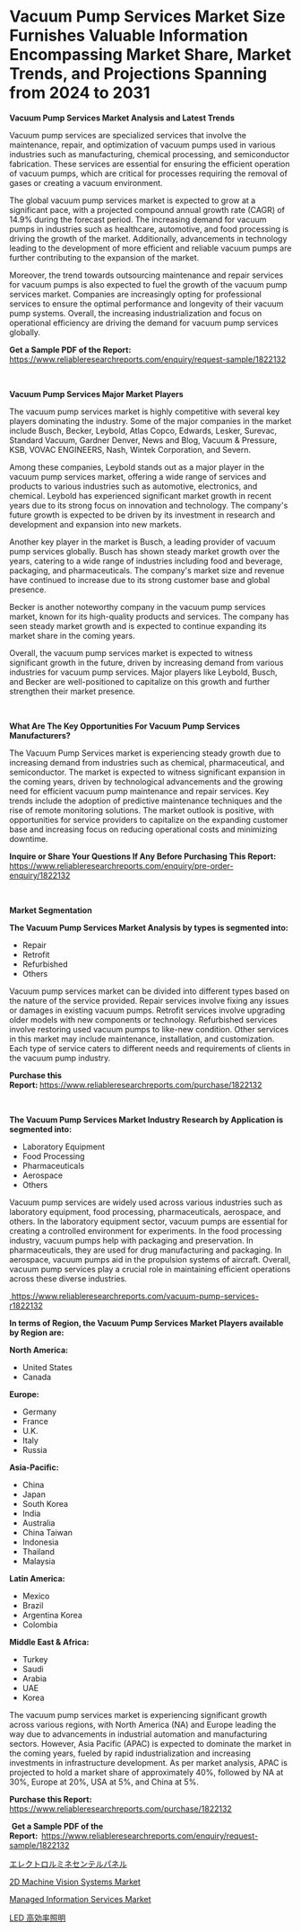 <p><h1>Vacuum Pump Services Market Size Furnishes Valuable Information Encompassing Market Share, Market Trends, and Projections Spanning from 2024 to 2031</h1></p><p><strong>Vacuum Pump Services Market Analysis and Latest Trends</strong></p>
<p><p>Vacuum pump services are specialized services that involve the maintenance, repair, and optimization of vacuum pumps used in various industries such as manufacturing, chemical processing, and semiconductor fabrication. These services are essential for ensuring the efficient operation of vacuum pumps, which are critical for processes requiring the removal of gases or creating a vacuum environment.</p><p>The global vacuum pump services market is expected to grow at a significant pace, with a projected compound annual growth rate (CAGR) of 14.9% during the forecast period. The increasing demand for vacuum pumps in industries such as healthcare, automotive, and food processing is driving the growth of the market. Additionally, advancements in technology leading to the development of more efficient and reliable vacuum pumps are further contributing to the expansion of the market.</p><p>Moreover, the trend towards outsourcing maintenance and repair services for vacuum pumps is also expected to fuel the growth of the vacuum pump services market. Companies are increasingly opting for professional services to ensure the optimal performance and longevity of their vacuum pump systems. Overall, the increasing industrialization and focus on operational efficiency are driving the demand for vacuum pump services globally.</p></p>
<p><strong>Get a Sample PDF of the Report:&nbsp;</strong> <a href="https://www.reliableresearchreports.com/enquiry/request-sample/1822132">https://www.reliableresearchreports.com/enquiry/request-sample/1822132</a></p>
<p>&nbsp;</p>
<p><strong>Vacuum Pump Services Major Market Players</strong></p>
<p><p>The vacuum pump services market is highly competitive with several key players dominating the industry. Some of the major companies in the market include Busch, Becker, Leybold, Atlas Copco, Edwards, Lesker, Surevac, Standard Vacuum, Gardner Denver, News and Blog, Vacuum & Pressure, KSB, VOVAC ENGINEERS, Nash, Wintek Corporation, and Severn.</p><p>Among these companies, Leybold stands out as a major player in the vacuum pump services market, offering a wide range of services and products to various industries such as automotive, electronics, and chemical. Leybold has experienced significant market growth in recent years due to its strong focus on innovation and technology. The company's future growth is expected to be driven by its investment in research and development and expansion into new markets.</p><p>Another key player in the market is Busch, a leading provider of vacuum pump services globally. Busch has shown steady market growth over the years, catering to a wide range of industries including food and beverage, packaging, and pharmaceuticals. The company's market size and revenue have continued to increase due to its strong customer base and global presence.</p><p>Becker is another noteworthy company in the vacuum pump services market, known for its high-quality products and services. The company has seen steady market growth and is expected to continue expanding its market share in the coming years.</p><p>Overall, the vacuum pump services market is expected to witness significant growth in the future, driven by increasing demand from various industries for vacuum pump services. Major players like Leybold, Busch, and Becker are well-positioned to capitalize on this growth and further strengthen their market presence.</p></p>
<p>&nbsp;</p>
<p><strong>What Are The Key Opportunities For Vacuum Pump Services Manufacturers?</strong></p>
<p><p>The Vacuum Pump Services market is experiencing steady growth due to increasing demand from industries such as chemical, pharmaceutical, and semiconductor. The market is expected to witness significant expansion in the coming years, driven by technological advancements and the growing need for efficient vacuum pump maintenance and repair services. Key trends include the adoption of predictive maintenance techniques and the rise of remote monitoring solutions. The market outlook is positive, with opportunities for service providers to capitalize on the expanding customer base and increasing focus on reducing operational costs and minimizing downtime.</p></p>
<p><strong>Inquire or Share Your Questions If Any Before Purchasing This Report:</strong> <a href="https://www.reliableresearchreports.com/enquiry/pre-order-enquiry/1822132">https://www.reliableresearchreports.com/enquiry/pre-order-enquiry/1822132</a></p>
<p>&nbsp;</p>
<p><strong>Market Segmentation</strong></p>
<p><strong>The Vacuum Pump Services Market Analysis by types is segmented into:</strong></p>
<p><ul><li>Repair</li><li>Retrofit</li><li>Refurbished</li><li>Others</li></ul></p>
<p><p>Vacuum pump services market can be divided into different types based on the nature of the service provided. Repair services involve fixing any issues or damages in existing vacuum pumps. Retrofit services involve upgrading older models with new components or technology. Refurbished services involve restoring used vacuum pumps to like-new condition. Other services in this market may include maintenance, installation, and customization. Each type of service caters to different needs and requirements of clients in the vacuum pump industry.</p></p>
<p><strong>Purchase this Report:&nbsp;</strong><a href="https://www.reliableresearchreports.com/purchase/1822132">https://www.reliableresearchreports.com/purchase/1822132</a></p>
<p>&nbsp;</p>
<p><strong>The Vacuum Pump Services Market Industry Research by Application is segmented into:</strong></p>
<p><ul><li>Laboratory Equipment</li><li>Food Processing</li><li>Pharmaceuticals</li><li>Aerospace</li><li>Others</li></ul></p>
<p><p>Vacuum pump services are widely used across various industries such as laboratory equipment, food processing, pharmaceuticals, aerospace, and others. In the laboratory equipment sector, vacuum pumps are essential for creating a controlled environment for experiments. In the food processing industry, vacuum pumps help with packaging and preservation. In pharmaceuticals, they are used for drug manufacturing and packaging. In aerospace, vacuum pumps aid in the propulsion systems of aircraft. Overall, vacuum pump services play a crucial role in maintaining efficient operations across these diverse industries.</p></p>
<p><a href="https://www.reliableresearchreports.com/vacuum-pump-services-r1822132">&nbsp;https://www.reliableresearchreports.com/vacuum-pump-services-r1822132</a></p>
<p><strong>In terms of Region, the Vacuum Pump Services Market Players available by Region are:</strong></p>
<p>
    <p> <strong> North America: </strong>
        <ul>
            <li>United States</li>
            <li>Canada</li>
        </ul>
        </p> 
    <p> <strong> Europe: </strong>
        <ul>
            <li>Germany</li>
            <li>France</li>
            <li>U.K.</li>
            <li>Italy</li>
            <li>Russia</li>
        </ul>
        </p> 
    <p> <strong> Asia-Pacific: </strong>
        <ul>
            <li>China</li>
            <li>Japan</li>
            <li>South Korea</li>
            <li>India</li>
            <li>Australia</li>
            <li>China Taiwan</li>
            <li>Indonesia</li>
            <li>Thailand</li>
            <li>Malaysia</li>
        </ul>
        </p> 
    <p> <strong> Latin America: </strong>
        <ul>
            <li>Mexico</li>
            <li>Brazil</li>
            <li>Argentina Korea</li>
            <li>Colombia</li>
        </ul>
        </p> 
    <p> <strong> Middle East & Africa: </strong>
        <ul>
            <li>Turkey</li>
            <li>Saudi</li>
            <li>Arabia</li>
            <li>UAE</li>
            <li>Korea</li>
        </ul>
    </p>
    </p>
<p><p>The vacuum pump services market is experiencing significant growth across various regions, with North America (NA) and Europe leading the way due to advancements in industrial automation and manufacturing sectors. However, Asia Pacific (APAC) is expected to dominate the market in the coming years, fueled by rapid industrialization and increasing investments in infrastructure development. As per market analysis, APAC is projected to hold a market share of approximately 40%, followed by NA at 30%, Europe at 20%, USA at 5%, and China at 5%.</p></p>
<p><strong>Purchase this Report: </strong><a href="https://www.reliableresearchreports.com/purchase/1822132">https://www.reliableresearchreports.com/purchase/1822132</a></p>
<p>&nbsp;<strong>Get a Sample PDF of the Report:&nbsp;&nbsp;</strong><a href="https://www.reliableresearchreports.com/enquiry/request-sample/1822132">https://www.reliableresearchreports.com/enquiry/request-sample/1822132</a></p>
<p><strong></strong></p>
<p><p><a href="https://github.com/hardee896/Market-Research-Report-List-2/blob/main/1456708180165.md">エレクトロルミネセンテルパネル</a></p><p><a href="https://github.com/Chiragrp22/Market-Research-Report-List-5/blob/main/2d-machine-vision-systems-market.md">2D Machine Vision Systems Market</a></p><p><a href="https://github.com/nandosuryapratama/Market-Research-Report-List-1/blob/main/managed-information-services-market.md">Managed Information Services Market</a></p><p><a href="https://github.com/ReyesKohler20231/Market-Research-Report-List-2/blob/main/8912851180164.md">LED 高効率照明</a></p></p>
